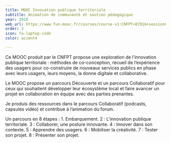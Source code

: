 ```yaml
---
title: MOOC Innovation publique territoriale
subtitle: Animation de communauté et soutien pédagogique
year: 2018
web_url: https://www.fun-mooc.fr/courses/course-v1:CNFPT+87016+session01/about
order: 2
icon: fa-laptop-code
color: accent4

---
```

Ce MOOC produit par le CNFPT propose une exploration de l’innovation publique territoriale : méthodes de co-conception, recueil de l’expérience des usagers pour co-construire de nouveaux services publics en phase avec leurs usagers, leurs moyens, la donne digitale et collaborative.

Le MOOC propose un parcours Découverte et un parcours Collaboratif pour ceux qui souhaitent développer leur écosystème local et faire avancer un projet en collaboration en équipe avec des parties prenantes.

Je produis des ressources dans le parcours Collaboratif (podcasts, capsules vidéo) et contribue à l’animation du forum.

Un parcours en 8 étapes : 1. Embarquement. 2 : L'innovation publique territoriale. 3 : Collaborer, une posture innovante. 4 : Innover dans son contexte. 5 : Apprendre des usagers. 6 : Mobiliser la créativité. 7 : Tester son projet. 8 : Présenter son projet.